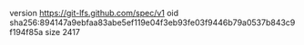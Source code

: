 version https://git-lfs.github.com/spec/v1
oid sha256:894147a9ebfaa83abe5ef119e04f3eb93fe03f9446b79a0537b843c9f194f85a
size 2417
